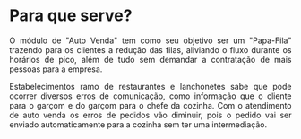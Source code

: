 <style>
  body {
    text-align: justify;
  }
</style>
# **Para que serve?**

O módulo de "Auto Venda" tem como seu objetivo ser um "Papa-Fila" trazendo para os clientes
a redução das filas, aliviando o fluxo durante os horários de pico, além de tudo sem demandar
a contratação de mais pessoas para a empresa.


Estabelecimentos ramo de restaurantes e lanchonetes sabe que pode ocorrer diversos erros de
comunicação, como informação que o cliente para o garçom e do garçom para o chefe da cozinha.
Com o atendimento de auto venda os erros de pedidos vão diminuir, pois o pedido vai ser enviado automaticamente para a cozinha sem ter uma intermediação.






